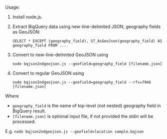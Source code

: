 Usage:

1. Install node.js.

2. Extract BigQuery data using new-line-delimited JSON, geography fields as GeoJSON:

   `SELECT * EXCEPT (geography_field), ST_AsGeoJson(geography_field) AS geography_field FROM ...`
3. Convert to new-line-delimited GeoJSON using

   `node bqjson2ndgeojson.js --geofield=geography_field [filename.json]`

4. Convert to regular GeoJSON using

   `node bqjson2ndgeojson.js --geofield=geography_field --rfc=7946 [filename.json]`

Where
* `geography_field` is the name of top-level (not nested) geography field in BigQuery result.
* `[filename.json]` is optional input file, if not provided the stdin will be processed.

E.g.
`node bqjson2ndgeojson.js --geofield=location sample.bqjson`
